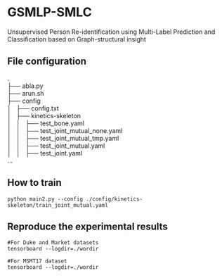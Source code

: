 # GSMLP-SMLC
Unsupervised Person Re-identification using Multi-Label Prediction and Classification based on Graph-structural insight



## File configuration
.<br>
├── abla.py<br>
├── arun.sh<br>
├── config<br>
│   ├── config.txt<br>
│   ├── kinetics-skeleton<br>
│   │   ├── test_bone.yaml<br>
│   │   ├── test_joint_mutual_none.yaml<br>
│   │   ├── test_joint_mutual_tmp.yaml<br>
│   │   ├── test_joint_mutual.yaml<br>
│   │   ├── test_joint.yaml<br>
...




## How to train
~~~
python main2.py --config ./config/kinetics-skeleton/train_joint_mutual.yaml
~~~



## Reproduce the experimental results
~~~
#For Duke and Market datasets
tensorboard --logdir=./wordir

#For MSMT17 dataset
tensorboard --logdir=./wordir

~~~

